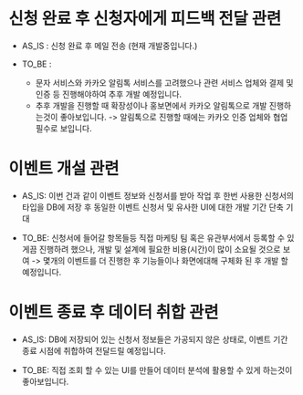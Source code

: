 
# 신청 완료 후 신청자에게 피드백 전달 관련

- AS_IS : 신청 완료 후 메일 전송 (현재 개발중입니다.)

- TO_BE :
	- 문자 서비스와 카카오 알림톡 서비스를 고려했으나 관련 서비스 업체와 결제 및 인증 등 진행해야하여 추후 개발 예정입니다.
	- 추후 개발을 진행할 때 확장성이나 홍보면에서 카카오 알림톡으로 개발 진행하는것이 좋아보입니다. -> 알림톡으로 진행할 때에는 카카오 인증 업체와 협업 필수로 보입니다.

# 이벤트 개설 관련

- AS_IS: 이번 건과 같이 이벤트 정보와 신청서를 받아 작업 후 한번 사용한 신청서의 타입을 DB에 저장 후 동일한 이벤트 신청서 및 유사한 UI에 대한 개발 기간 단축 기대

- TO_BE: 신청서에 들어갈 항목들등 직접 마케팅 팀 혹은 유관부서에서 등록할 수 있게끔 진행하려 했으나, 개발 및 설계에 필요한 비용(시간)이 많이 소요될 것으로 보여 -> 몇개의 이벤트를 더 진행한 후 기능들이나 화면에대해 구체화 된 후 개발 할 예정입니다.

# 이벤트 종료 후 데이터 취합 관련

- AS_IS: DB에 저장되어 있는 신청서 정보들은 가공되지 않은 상태로, 이벤트 기간 종료 시점에 취합하여 전달드릴 예정입니다.

- TO_BE: 직접 조회 할 수 있는 UI를 만들어 데이터 분석에 활용할 수 있게 하는것이 좋아보입니다.